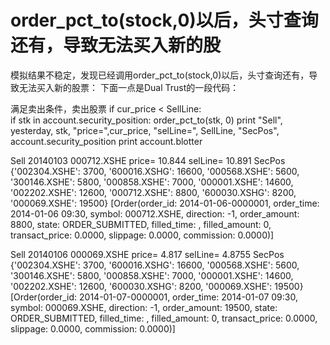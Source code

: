 # order_pct_to(stock,0)以后，头寸查询还有，导致无法买入新的股

模拟结果不稳定，发现已经调用order_pct_to(stock,0)以后，头寸查询还有，导致无法买入新的股票：
下面一点是Dual Trust的一段代码：

满足卖出条件，卖出股票
        if cur_price &lt; SellLine:            
            if stk in account.security_position:
                order_pct_to(stk, 0)
                print "Sell", yesterday, stk, "price=",cur_price, "selLine=", SellLine, "SecPos", account.security_position
                print account.blotter

Sell 20140103 000712.XSHE price= 10.844 selLine= 10.891 SecPos {'002304.XSHE': 3700, '600016.XSHG': 16600, '000568.XSHE': 5600, '300146.XSHE': 5800, '000858.XSHE': 7000, '000001.XSHE': 14600, '002202.XSHE': 12600, '000712.XSHE': 8800, '600030.XSHG': 8200, '000069.XSHE': 19500}
[Order(order_id: 2014-01-06-0000001, order_time: 2014-01-06 09:30, symbol: 000712.XSHE, direction: -1, order_amount: 8800, state: ORDER_SUBMITTED, filled_time: , filled_amount: 0, transact_price: 0.0000, slippage: 0.0000, commission: 0.0000)]

Sell 20140106 000069.XSHE price= 4.817 selLine= 4.8755 SecPos {'002304.XSHE': 3700, '600016.XSHG': 16600, '000568.XSHE': 5600, '300146.XSHE': 5800, '000858.XSHE': 7000, '000001.XSHE': 14600, '002202.XSHE': 12600, '600030.XSHG': 8200, '000069.XSHE': 19500}
[Order(order_id: 2014-01-07-0000001, order_time: 2014-01-07 09:30, symbol: 000069.XSHE, direction: -1, order_amount: 19500, state: ORDER_SUBMITTED, filled_time: , filled_amount: 0, transact_price: 0.0000, slippage: 0.0000, commission: 0.0000)]
